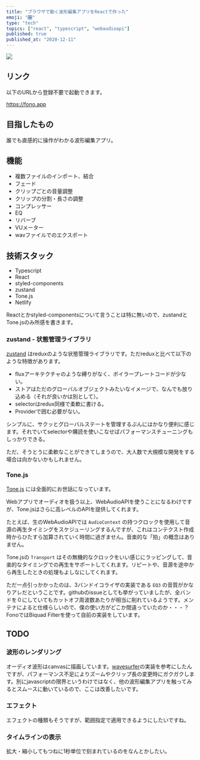 ```yaml
---
title: "ブラウザで動く波形編集アプリをReactで作った"
emoji: "️🎛️️"
type: "tech"
topics: ["react", "typescript", "webaudioapi"]
published: true
published_at: "2020-12-11"
---
```


![](https://storage.googleapis.com/zenn-user-upload/z90kktb21izef6nq5ylpz2jpxu5m)

## リンク

以下のURLから登録不要で起動できます。

https://fono.app

## 目指したもの

誰でも直感的に操作がわかる波形編集アプリ。

## 機能

- 複数ファイルのインポート、結合
- フェード
- クリップごとの音量調整
- クリップの分割・長さの調整
- コンプレッサー
- EQ
- リバーブ
- VUメーター
- wavファイルでのエクスポート

## 技術スタック

- Typescript
- React
- styled-components
- zustand
- Tone.js
- Netlify

Reactとかstyled-componentsについて言うことは特に無いので、zustandとTone.jsのみ所感を書きます。

### zustand - 状態管理ライブラリ

[zustand](https://github.com/pmndrs/zustand) はreduxのような状態管理ライブラリです。ただreduxと比べて以下のような特徴があります。

- fluxアーキテクチャのような縛りがなく、ボイラープレートコードが少ない。
- ストアはただのグローバルオブジェクトみたいなイメージで、なんでも放り込める（それが良いかは別として）。
- selectorはredux同様で柔軟に書ける。
- Providerで囲む必要がない。

シンプルに、サクッとグローバルステートを管理するぶんにはかなり便利に感じます。それでいてselectorや購読を使いこなせばパフォーマンスチューニングもしっかりできる。

ただ、そうとうに柔軟なことができてしまうので、大人数で大規模な開発をする場合は向かないかもしれません。

### Tone.js

[Tone.js](https://github.com/Tonejs/Tone.js) には全面的にお世話になっています。

Webアプリでオーディオを扱う以上、WebAudioAPIを使うことになるわけですが、Tone.jsはさらに高レベルのAPIを提供してくれます。

たとえば、生のWebAudioAPIでは `AudioContext` の持つクロックを使用して音源の再生タイミングをスケジューリングするんですが、これはコンテクスト作成時からひたすら加算されていく時間に過ぎません。音楽的な「拍」の概念はありません。

Tone.jsの `Transport` はその無機的なクロックをいい感じにラッピングして、音楽的なタイミングでの再生をサポートしてくれます。リピートや、音源を途中から再生したときの処理もよしなにしてくれます。

ただ一点引っかかったのは、3バンドイコライザの実装である `EQ3` の音質がかなりアレだということです。githubのissueとしても挙がっていましたが、全バンドを０にしていてもカットオフ周波数あたりが相当に削れているようです。メンテナによると仕様らしいので、僕の使い方がどこか間違っていたのか・・・？　FonoではBiquad Filterを使って自前の実装をしています。

## TODO

### 波形のレンダリング

オーディオ波形はcanvasに描画しています。[wavesurfer](https://github.com/katspaugh/wavesurfer.js)の実装を参考にしたんですが、パフォーマンス不足によりズームやクリップ長の変更時にガクガクします。別にjavascriptの限界というわけではなく、他の波形編集アプリを触ってみるとスムースに動いているので、ここは改善したいです。

### エフェクト

エフェクトの種類もそうですが、範囲指定で適用できるようにしたいですね。

### タイムラインの表示

拡大・縮小してもつねに1秒単位で刻まれているのをなんとかしたい。
